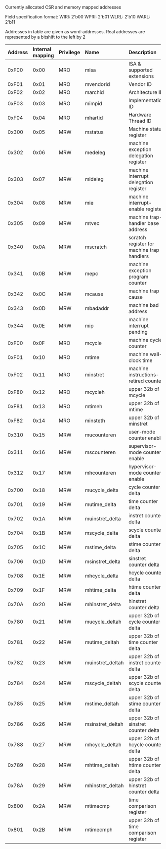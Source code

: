 
Currently allocated CSR and memory mapped addresses

Field specification format:
WIRI: 2'b00
WPRI: 2'b01
WLRL: 2'b10
WARL: 2'b11

Addresses in table are given as word-addresses. Real addresses are represented by a bitshift to the left by 2

| Address   | Internal mapping |Privilege        | Name | Description         |
|:-------|:--------|:----------|:-------------|:--------------------------------|
| 0xF00  |0x00| MRO | misa | ISA & supported extensions |
| 0xF01  |0x01| MRO | mvendorid | Vendor ID |
| 0xF02  |0x02| MRO | marchid | Architecture ID |
| 0xF03  |0x03| MRO | mimpid | Implementation ID |
| 0xF04  |0x04| MRO | mhartid | Hardware Thread ID |
| 0x300  |0x05| MRW | mstatus | Machine status register|
| 0x302  |0x06| MRW | medeleg | machine exception delegation register |
| 0x303  |0x07| MRW | mideleg | machine interrupt delegation register |
| 0x304  |0x08| MRW | mie | machine interrupt-enable register |
| 0x305  |0x09| MRW | mtvec | machine trap-handler base address |
| 0x340  |0x0A| MRW | mscratch | scratch register for machine trap handlers |
| 0x341  |0x0B| MRW | mepc | machine exception program counter |
| 0x342  |0x0C| MRW | mcause | machine trap cause |
| 0x343  |0x0D| MRW | mbadaddr | machine bad address |
| 0x344  |0x0E| MRW | mip | machine interrupt pending |
| 0xF00  |0x0F| MRO | mcycle | machine cycle counter|
| 0xF01  |0x10| MRO | mtime | machine wall-clock time|
| 0xF02  |0x11| MRO | minstret| machine instructions-retired counter |
| 0xF80  |0x12| MRO | mcycleh | upper 32b of mcycle |
| 0xF81  |0x13| MRO | mtimeh | upper 32b of mtime |
| 0xF82  |0x14| MRO | minsteth | upper 32b of minstret |
| 0x310  |0x15| MRW | mucounteren | user-mode counter enable |
| 0x311  |0x16| MRW | mscounteren | supervisor-mode counter enable |
| 0x312  |0x17| MRW | mhcounteren | hypervisor-mode counter enable |
| 0x700  |0x18| MRW | mucycle_delta | cycle counter delta |
| 0x701  |0x19| MRW | mutime_delta | time counter delta |
| 0x702  |0x1A| MRW | muinstret_delta | instret counter delta |
| 0x704  |0x1B| MRW | mscycle_delta | scycle counter delta |
| 0x705  |0x1C| MRW | mstime_delta | stime counter delta |
| 0x706  |0x1D| MRW | msinstret_delta | sinstret counter delta |
| 0x708  |0x1E| MRW | mhcycle_delta | hcycle counter delta |
| 0x709  |0x1F| MRW | mhtime_delta | htime counter delta |
| 0x70A  |0x20| MRW | mhinstret_delta | hinstret counter delta |
| 0x780  |0x21| MRW | mucycle_deltah | upper 32b of cycle counter delta |
| 0x781  |0x22| MRW | mutime_deltah | upper 32b of time counter delta |
| 0x782  |0x23| MRW | muinstret_deltah | upper 32b of instret counter delta|
| 0x784  |0x24| MRW | mscycle_deltah | upper 32b of scycle counter delta |
| 0x785  |0x25| MRW | mstime_deltah | upper 32b of stime counter delta |
| 0x786  |0x26| MRW | msinstret_deltah | upper 32b of sinstret counter delta |
| 0x788  |0x27| MRW | mhcycle_deltah | upper 32b of hcycle counter delta |
| 0x789  |0x28| MRW | mhtime_deltah | upper 32b of htime counter delta |
| 0x78A  |0x29| MRW | mhinstret_deltah | upper 32b of hinstret counter delta|
| 0x800  |0x2A| MRW | mtimecmp         | time comparison register|
| 0x801  |0x2B| MRW | mtimecmph        | upper 32b of time comparison register|

